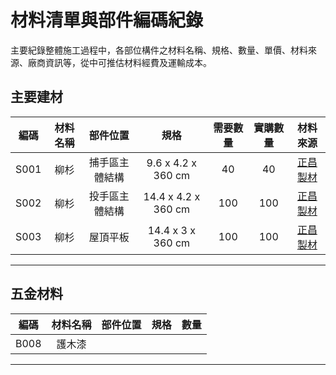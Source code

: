 # 材料清單與部件編碼紀錄 
主要紀錄整體施工過程中，各部位構件之材料名稱、規格、數量、單價、材料來源、廠商資訊等，從中可推估材料經費及運輸成本。

## 主要建材
|編碼|材料名稱|部件位置|規格|需要數量|實購數量|材料來源|
|:-:|:-:|:-:|:-:|:-:|:-:|:-:|
|S001|柳杉|捕手區主體結構|9.6 x 4.2 x 360 cm|40|40|[正昌製材](http://www.wood.jen.com.tw/fengxi/front/bin/home.phtml)|
|S002|柳杉|投手區主體結構|14.4 x 4.2 x 360 cm|100|100|[正昌製材](http://www.wood.jen.com.tw/fengxi/front/bin/home.phtml)|
|S003|柳杉|屋頂平板|14.4 x 3 x 360 cm|100|100|[正昌製材](http://www.wood.jen.com.tw/fengxi/front/bin/home.phtml)|
***
## 五金材料
|編碼|材料名稱|部件位置|規格|數量|
|:-:|:-:|:-:|:-:|:-:|
|B008|護木漆||||
***
